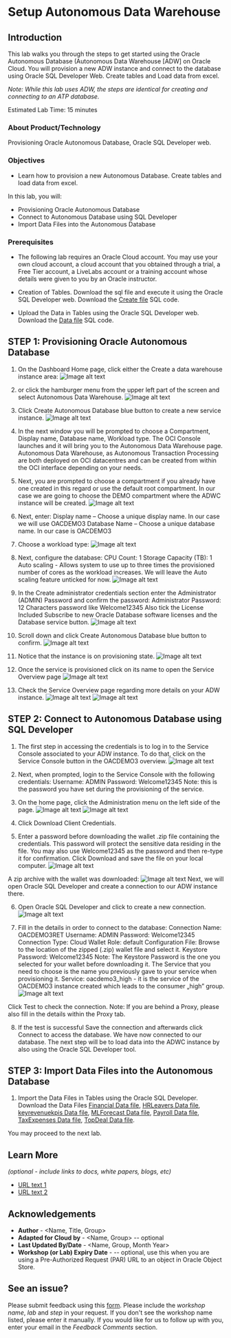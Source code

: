 # Setup Autonomous Data Warehouse

## Introduction

This lab walks you through the steps to get started using the Oracle Autonomous Database (Autonomous Data Warehouse [ADW] on Oracle Cloud. You will provision a new ADW instance and connect to the database using Oracle SQL Developer Web. Create tables and Load data from excel.

*Note: While this lab uses ADW, the steps are identical for creating and connecting to an ATP database.*

Estimated Lab Time: 15 minutes

### About Product/Technology
Provisioning Oracle Autonomous Database, Oracle SQL Developer web.

### Objectives

* Learn how to provision a new Autonomous Database. Create tables and load data from excel.

In this lab, you will:
* Provisioning Oracle Autonomous Database
* Connect to Autonomous Database using SQL Developer
* Import Data Files into the Autonomous Database

### Prerequisites

* The following lab requires an Oracle Cloud account. You may use your own cloud account, a cloud account that you obtained through a trial, a Free Tier account, a LiveLabs account or a training account whose details were given to you by an Oracle instructor. 

* Creation of Tables. Download the sql file and execute it using the Oracle SQL Developer web. Download the [Create file](files/starter-file.sql) SQL code.
  
* Upload the Data in Tables using the Oracle SQL Developer web.  Download the [Data file](files/starter-file.sql) SQL code.

## **STEP 1**: Provisioning Oracle Autonomous Database

1. On the Dashboard Home page, click either the Create a data warehouse instance area:
![Image alt text](images/ADW1.JPG "Image title")

2. or click the hamburger menu from the upper left part of the screen and select Autonomous Data Warehouse.
![Image alt text](images/ADW2.JPG "Image title")

3. Click Create Autonomous Database blue button to create a new service instance.
![Image alt text](images/ADW3.JPG "Image title")

4. In the next window you will be prompted to choose a Compartment, Display name, Database name, Workload type. 
The OCI Console launches and it will bring you to the Autonomous Data Warehouse page. 
Autonomous Data Warehouse, as Autonomous Transaction Processing are both deployed on OCI datacentres and can be created from within the OCI interface depending on your needs.

5. Next, you are prompted to choose a compartment if you already have one created in this regard or use the default root compartment. In our case we are going to choose the DEMO compartment where the ADWC instance will be created.
![Image alt text](images/ADW4.JPG "Image title")

6. Next, enter: 
Display name – Choose a unique display name. In our case we will use OACDEMO3 
Database Name – Choose a unique database name. In our case is OACDEMO3

7. Choose a workload type: 
![Image alt text](images/ADW5.JPG "Image title")

8. Next, configure the database: 
CPU Count: 1 
Storage Capacity (TB): 1 
Auto scaling - Allows system to use up to three times the provisioned number of cores as the workload increases. We will leave the Auto scaling feature unticked for now.
![Image alt text](images/ADW6.JPG "Image title")

9. In the Create administrator credentials section enter the Administrator (ADMIN) Password and confirm the password: 
Administrator Password: 12 Characters password like Welcome12345 
Also tick the License Included Subscribe to new Oracle Database software licenses and the Database service button.
![Image alt text](images/ADW7.JPG "Image title")

10. Scroll down and click Create Autonomous Database blue button to confirm. 
![Image alt text](images/ADW8.JPG "Image title")

11. Notice that the instance is on provisioning state.
![Image alt text](images/ADW9.JPG "Image title")

12. Once the service is provisioned click on its name to open the Service Overview page 
![Image alt text](images/ADW10.JPG "Image title")

13. Check the Service Overview page regarding more details on your ADW instance.
![Image alt text](images/ADW11.JPG "Image title")
![Image alt text](images/ADW12.JPG "Image title")

## **STEP 2:** Connect to Autonomous Database using SQL Developer

1. The first step in accessing the credentials is to log in to the Service Console associated to your ADW instance. To do that, click on the Service Console button in the OACDEMO3 overview.
![Image alt text](images/ADW13.JPG "Image title")

2. Next, when prompted, login to the Service Console with the following credentials: 
Username: ADMIN 
Password: Welcome12345 
Note: this is the password you have set during the provisioning of the service. 

3. On the home page, click the Administration menu on the left side of the page. 
![Image alt text](images/ADW14.JPG "Image title")
![Image alt text](images/ADW15.JPG "Image title")

4. Click Download Client Credentials. 

5. Enter a password before downloading the wallet .zip file containing the credentials. This password will protect the sensitive data residing in the file. You may also use Welcome12345 as the password and then re-type it for confirmation. 
Click Download and save the file on your local computer.
![Image alt text](images/ADW16.JPG "Image title")

A zip archive with the wallet was downloaded:
![Image alt text](images/ADW17.JPG "Image title")
Next, we will open Oracle SQL Developer and create a connection to our ADW instance there. 

6. Open Oracle SQL Developer and click to create a new connection. 
![Image alt text](images/ADW18.JPG "Image title")

7. Fill in the details in order to connect to the database: 
Connection Name: OACDEMO3RET 
Username: ADMIN 
Password: Welcome12345 
Connection Type: Cloud Wallet 
Role: default 
Configuration File: Browse to the location of the zipped (.zip) wallet file and select it. 
Keystore Password: Welcome12345 
Note: The Keystore Password is the one you selected for your wallet before downloading it. The Service that you need to choose is the name you previously gave to your service when provisioning it. 
Service: oacdemo3_high - it is the service of the OACDEMO3 instance created which leads to the consumer „high” group.
![Image alt text](images/ADW19.JPG "Image title")

Click Test to check the connection. 
Note: If you are behind a Proxy, please also fill in the details within the Proxy tab. 

8. If the test is successful Save the connection and afterwards click Connect to access the database. 
We have now connected to our database. The next step will be to load data into the ADWC instance by also using the Oracle SQL Developer tool.

## **STEP 3:** Import Data Files into the Autonomous Database

1. Import the Data Files in Tables using the Oracle SQL Developer. Download the Data Files
   [Financial Data file](files/Financial.xlsx),
   [HRLeavers Data file](files/HR_Leavers.xlsx),
   [keyrevenuekpis Data file](files/key_revenue_kpis.xlsx),
   [MLForecast Data file](files/ML_Forecast.xlsx),
   [Payroll Data file](files/Payroll.xlsx),
   [TaxExpenses Data file](files/Tax_Expenses.xlsx),
   [TopDeal Data file](files/Top_Deal.xlsx).

You may proceed to the next lab.

## Learn More

*(optional - include links to docs, white papers, blogs, etc)*

* [URL text 1](http://docs.oracle.com)
* [URL text 2](http://docs.oracle.com)

## Acknowledgements
* **Author** - <Name, Title, Group>
* **Adapted for Cloud by** -  <Name, Group> -- optional
* **Last Updated By/Date** - <Name, Group, Month Year>
* **Workshop (or Lab) Expiry Date** - <Month Year> -- optional, use this when you are using a Pre-Authorized Request (PAR) URL to an object in Oracle Object Store.

## See an issue?
Please submit feedback using this [form](https://apexapps.oracle.com/pls/apex/f?p=133:1:::::P1_FEEDBACK:1). Please include the *workshop name*, *lab* and *step* in your request.  If you don't see the workshop name listed, please enter it manually. If you would like for us to follow up with you, enter your email in the *Feedback Comments* section.
